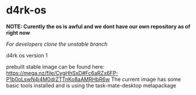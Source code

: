 # d4rk-os
**NOTE: Curently the os is awful and we dont have our own repository as of right now**

*For developers clone the unstable branch*

d4rk os version 1

prebuilt stable image can be found here:
https://mega.nz/file/CygHhSxD#Fc6aRZx6FP-P1b0oLswN4i4M0drZTTnKo8aAMRHbR6w
The current image has some basic tools installed and is using the task-mate-desktop metapackage

